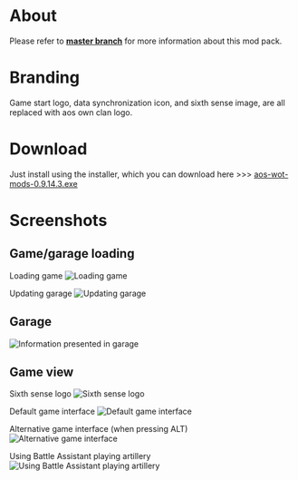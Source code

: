 # About #
Please refer to **[master branch](https://github.com/atterdag/atterdag-wot-mods)** for more information about this mod pack.

# Branding #
Game start logo, data synchronization icon, and sixth sense image, are all replaced with aos own clan logo.

# Download #
Just install using the installer, which you can download here >>> [aos-wot-mods-0.9.14.3.exe](https://dl.dropboxusercontent.com/u/11915528/wot/aos-wot-mods-0.9.14.3.exe)

# Screenshots #
## Game/garage loading ##
Loading game
![Loading game](https://raw.githubusercontent.com/atterdag/atterdag-wot-mods/aos/aos-wot-mods/screenshots/loading.jpg)

Updating garage
![Updating garage](https://raw.githubusercontent.com/atterdag/atterdag-wot-mods/aos/aos-wot-mods/screenshots/updating.jpg)

## Garage ##
![Information presented in garage](https://raw.githubusercontent.com/atterdag/atterdag-wot-mods/aos/aos-wot-mods/screenshots/garage.jpg)

## Game view ##
Sixth sense logo
![Sixth sense logo](https://raw.githubusercontent.com/atterdag/atterdag-wot-mods/aos/aos-wot-mods/screenshots/sixthsense.jpg)

Default game interface
![Default game interface](https://raw.githubusercontent.com/atterdag/atterdag-wot-mods/aos/aos-wot-mods/screenshots/default.jpg)

Alternative game interface (when pressing ALT)
![Alternative game interface](https://raw.githubusercontent.com/atterdag/atterdag-wot-mods/aos/aos-wot-mods/screenshots/alternative.jpg)

Using Battle Assistant playing artillery
![Using Battle Assistant playing artillery](https://raw.githubusercontent.com/atterdag/atterdag-wot-mods/aos/aos-wot-mods/screenshots/battleassistant.jpg)
